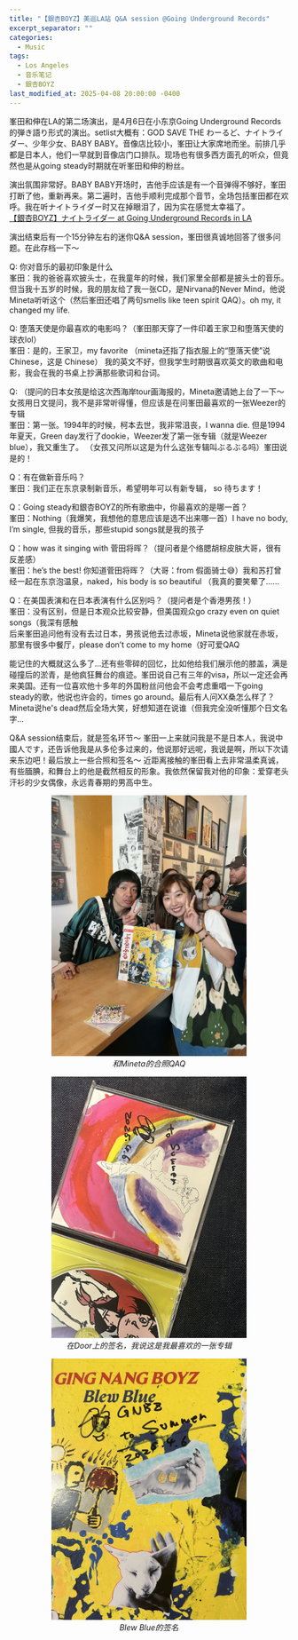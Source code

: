 ```yaml
---
title: "【銀杏BOYZ】美巡LA站 Q&A session @Going Underground Records"
excerpt_separator: ""
categories:
  - Music
tags:
  - Los Angeles
  - 音乐笔记
  - 銀杏BOYZ
last_modified_at: 2025-04-08 20:00:00 -0400
---
```


<link href="https://fonts.googleapis.com/css2?family=Noto+Serif+SC&display=swap" rel="stylesheet">

<style>
.page__title {
  font-size: 1.0rem;
  color: #222222;
  font-family: "Noto Serif SC", "PingFang SC", "Microsoft YaHei", serif;
  font-weight: 600;
  line-height: 1.4;
  margin-bottom: 1rem;
}

.page__content p {
  font-size: 0.65rem;
  color: #111111;
  line-height: 1.6;
  font-family: "Noto Serif SC", "PingFang SC", "Microsoft YaHei", serif;
}
</style>

峯田和伸在LA的第二场演出，是4月6日在小东京Going Underground Records的弾き語り形式的演出。setlist大概有：GOD SAVE THE わーるど、ナイトライダー、少年少女、BABY BABY。音像店比较小，峯田让大家席地而坐。前排几乎都是日本人，他们一早就到音像店门口排队。现场也有很多西方面孔的听众，但竟然也是从going steady时期就在听峯田和伸的粉丝。

演出氛围非常好。BABY BABY开场时，吉他手应该是有一个音弹得不够好，峯田打断了他，重新再来。第二遍时，吉他手顺利完成那个音节，全场包括峯田都在欢呼。我在听ナイトライダー时又在掉眼泪了，因为实在感觉太幸福了。<br>
<a href="https://www.youtube.com/shorts/hYTct2AntOY"
   target="_blank" rel="noopener">
  【銀杏BOYZ】ナイトライダー at Going Underground Records in LA
</a>

演出结束后有一个15分钟左右的迷你Q&A session，峯田很真诚地回答了很多问题。在此存档一下～

Q: 你对音乐的最初印象是什么<br>
峯田：我的爸爸喜欢披头士，在我童年的时候，我们家里全部都是披头士的音乐。但当我十五岁的时候，我的朋友给了我一张CD，是Nirvana的Never Mind，他说Mineta听听这个（然后峯田还唱了两句smells like teen spirit QAQ）。oh my, it changed my life.
	
Q: 堕落天使是你最喜欢的电影吗？（峯田那天穿了一件印着王家卫和堕落天使的球衣lol）<br>
峯田：是的，王家卫，my favorite （mineta还指了指衣服上的“堕落天使”说 Chinese，这是 Chinese）
我的英文不好，但我学生时期很喜欢英文的歌曲和电影，我会在我的书桌上抄满那些歌词和台词。
	
Q: （提问的日本女孩是给这次西海岸tour画海报的，Mineta邀请她上台了一下～女孩用日文提问，我不是非常听得懂，但应该是在问峯田最喜欢的一张Weezer的专辑<br>
峯田：第一张。1994年的时候，柯本去世，我非常沮丧，I wanna die. 但是1994年夏天，Green day发行了dookie，Weezer发了第一张专辑（就是Weezer blue），我又重生了。
（女孩又问所以这是为什么这张专辑叫ぶるぶる吗）峯田说是的！
	
Q：有在做新音乐吗？<br>
峯田：我们正在东京录制新音乐，希望明年可以有新专辑， so 待ちます！
	
Q：Going steady和銀杏BOYZ的所有歌曲中，你最喜欢的是哪一首？<br>
峯田：Nothing（我爆笑，我想他的意思应该是选不出来哪一首）I have no body, I’m single, 但我的音乐，那些stupid songs就是我的孩子
	
Q：how was it singing with 菅田将晖？（提问者是个络腮胡棕皮肤大哥，很有反差感）<br>
峯田：he’s the best! 你知道菅田将晖？（大哥：from 假面骑士😅）我和苏打曾经一起在东京泡温泉，naked，his body is so beautiful （我真的要笑晕了……

 Q：在美国表演和在日本表演有什么区别吗？（提问者是个香港男孩！）<br> 峯田：没有区别，但是日本观众比较安静，但美国观众go crazy even on quiet songs（我深有感触 <br>
 后来峯田追问他有没有去过日本，男孩说他去过赤坂，Mineta说他家就在赤坂，那里有很多中餐厅，please don’t come to my home（好可爱QAQ

能记住的大概就这么多了…还有些零碎的回忆，比如他给我们展示他的膝盖，满是碰撞后的淤青，是他疯狂舞台的痕迹。峯田说自己有三年的visa，所以一定还会再来美国。还有一位喜欢他十多年的外国粉丝问他会不会考虑重唱一下going steady的歌，他说也许会的，times go around。最后有人问XX桑怎么样了？Mineta说he's dead然后全场大笑，好想知道在说谁（但我完全没听懂那个日文名字…

Q&A session结束后，就是签名环节～ 峯田一上来就问我是不是日本人，我说中國人です，还告诉他我是从多伦多过来的，他说那好远呢，我说是啊，所以下次请来东边吧！最后放上一些合照和签名～ 近距离接触的峯田看上去非常温柔真诚，有些腼腆，和舞台上的他是截然相反的形象。我依然保留我对他的印象：爱穿老头汗衫的少女偶像，永远青春期的男高中生。

<p align="center">
  <img src="/assets/images/20250408-02.jpg" alt="和Mineta的合照QAQ" width="70%">
  <br>
  <em>和Mineta的合照QAQ</em>
</p>

<p align="center">
  <img src="/assets/images/20250408-01.jpg" alt="在Door上的签名，我说这是我最喜欢的一张专辑" width="70%">
  <br>
  <em>在Door上的签名，我说这是我最喜欢的一张专辑</em>
</p>

<p align="center">
  <img src="/assets/images/20250408-03.jpg" alt="Blew Blue的签名" width="70%">
  <br>
  <em>Blew Blue的签名</em>
</p>
